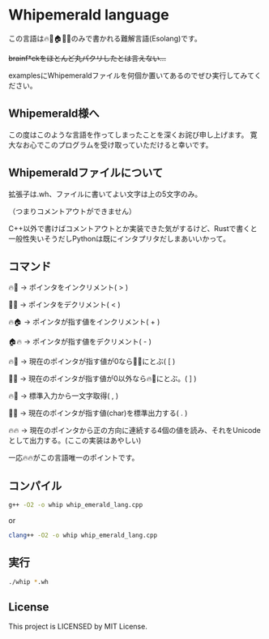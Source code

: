 # Whipemerald language

この言語は🔥👼🏠🍄🐸のみで書かれる難解言語(Esolang)です。

~~brainf*ckをほとんど丸パクリしたとは言えない...~~

examplesにWhipemeraldファイルを何個か置いてあるのでぜひ実行してみてください。

## Whipemerald様へ
この度はこのような言語を作ってしまったことを深くお詫び申し上げます。
寛大なお心でこのプログラムを受け取っていただけると幸いです。

## Whipemeraldファイルについて
拡張子は.wh、ファイルに書いてよい文字は上の5文字のみ。

（つまりコメントアウトができません）

C++以外で書けばコメントアウトとか実装できた気がするけど、Rustで書くと一般性失いそうだしPythonは既にインタプリタだしまあいいかって。

## コマンド
🔥🐸 -> ポインタをインクリメント( > )

🐸🔥 -> ポインタをデクリメント( < )

🔥🏠 -> ポインタが指す値をインクリメント( + )

🏠🔥 -> ポインタが指す値をデクリメント( - )

🔥👼 -> 現在のポインタが指す値が0なら👼🔥にとぶ( [ )

👼🔥 -> 現在のポインタが指す値が0以外なら🔥👼にとぶ。( ] )

🔥🍄 -> 標準入力から一文字取得( , )

🍄🔥 -> 現在のポインタが指す値(char)を標準出力する( . )

🔥🔥 -> 現在のポインタから正の方向に連続する4個の値を読み、それをUnicodeとして出力する。(ここの実装はあやしい)


一応🔥🔥がこの言語唯一のポイントです。

## コンパイル
```bash
g++ -O2 -o whip whip_emerald_lang.cpp
```
or
```bash
clang++ -O2 -o whip whip_emerald_lang.cpp
```

## 実行
```bash
./whip *.wh
```

## License
This project is LICENSED by MIT License.

